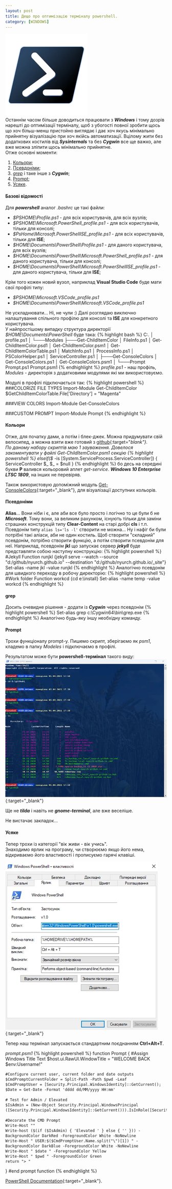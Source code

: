 ```yaml
---
layout: post
title: Дещо про оптимізацію терміналу powershell.
category: [WINDOWS]
---
```


![powershell logo](/assets/media/ps.webp?style=head)  
Останнім часом більше доводиться працювати з **_Windows_** і тому дозрів нарешті до оптимізації терміналу, щоб з убогості повної зробити щось що хоч більш-менш пристойно виглядає і дає хоч якусь мінімально прийнятну візуалізацію при хоч якійсь автоматизації. Вцілому жити без додаткових костилів від **_Sysinternals_** та без **_Cygwin_** все ще важко, але вже можна зліпити щось мінімально прийнятне.<!--more-->  
Отже основні моменти:
1. [Кольори](#кольори);
2. [Псевдоніми](#псевдоніми);
3. [_grep_](#grep) і таке інше з **_Cygwin_**;
4. [Prompt](#prompt);
5. [Усяке](#усяке).


#### Базові відомості
Для **_powershell_** аналог _.bashrc_ це такі файли:
- _$PSHOME\Profile.ps1_ - для всіх користувачів, для всіх вузлів;
- _$PSHOME\Microsoft.PowerShell_profile.ps1_ - для всіх користувачів, тільки для консолі;
- _$PsHome\Microsoft.PowerShellISE_profile.ps1_ - для всіх користувачів, тільки для **ISE**;
- _$HOME\Documents\PowerShell\Profile.ps1_ - для даного користувача, для всіх вузлів;
- _$HOME\Documents\PowerShell\Microsoft.PowerShell_profile.ps1_ - для даного користувача, тільки для консолі;
- _$HOME\Documents\PowerShell\Microsoft.PowerShellISE_profile.ps1_ - для даного користувача, тільки для **ISE**;


Крім того кожен новий вузол, наприклад **Visual Studio Code** буде мати свої профілі типу:
- _$PSHOME\Microsoft.VSCode_profile.ps1_
- _$HOME\Documents\PowerShell\Microsoft.VSCode_profile.ps1_


Не ускладнювати... Ні, не чули :)
Далі розглядаю виключно налаштування спільного профілю для консолі та **ISE** для конкретного користувача.  
У найпростішому випадку структура директорії _$HOME\Documents\PowerShell_ буде така:
{% highlight bash %}
C:.
│   profile.ps1
│
└───Modules
    ├───Get-ChildItemColor
    │       FileInfo.ps1
    │       Get-ChildItemColor.psd1
    │       Get-ChildItemColor.psm1
    │       Get-ChildItemColorTable.ps1
    │       MatchInfo.ps1
    │       ProcessInfo.ps1
    │       PSColorHelper.ps1
    │       ServiceController.ps1
    │
    ├───Get-ConsoleColors
    │       Get-ConsoleColors.ps1
    │       Get-ConsoleColors.psm1
    │
    └───Prompt
            Prompt.ps1
            Prompt.psm1
{% endhighlight %}
_profile.ps1_ - наш профіль, _Modules_ - директорія з додатковими модулями які ми використовуємо.

Модулі в профілі підключається так:
{% highlight powershell %}
###COLORIZE FILE TYPES
Import-Module Get-ChildItemColor
$GetChildItemColorTable.File['Directory'] = "Magenta"

###VIEW COLORS
Import-Module Get-ConsoleColors

###CUSTOM PROMPT
Import-Module Prompt
{% endhighlight %}
#### Кольори
Отже, для початку дами, а потім і блек-джек. Можна придумувати свій велосипед, а можна взяти вже готовий з [github](https://github.com/joonro/Get-ChildItemColor "Get-ChildItemColor"){:target="_blank"}.  
По даному набору скриптів маю 1 зауваження. Довелося закоментувати у файлі _Get-ChildItemColor.psm1_ секцію
{% highlight powershell %}
elseif($_ -is [System.ServiceProcess.ServiceController])
{
    ServiceController $_
    $_ = $null
}
{% endhighlight %}
бо десь на середині букви **P** валився кольоровий аплет _get-service_. **_Windows 10 Enterprise LTSC 1809_**, на інших не перевіряв.

Також використовую допоміжний модуль [Get-ConsoleColors](https://www.networkadm.in/easily-display-powershell-console-colors/ "Get-ConsoleColors"){:target="_blank"}, для візуалізації доступних кольорів.  

#### Псевдоніми
**Alias**... Вони ніби і є, але аби все було просто і логічно то це були б не **_Microsoft_**. Тому вони, за великим рахунком, існують тільки для заміни страшних конструкцій типу **Clear-Content** на старі добрі **cls** і т.п. Псевдонім типу `alias ls='ls -l'` створити не можна... Ну і нафіг би були потрібні такі аліаси, аби не один костиль. Щоб створити "складний" псевдонім, потрібно створити функцію, а потім створити псевдонім для неї. Наприклад, псевдонім **jkl** що запускає сервер **_jekyll_**   буде представляти собою наступну конструкцію:
{% highlight powershell %}
#Jekyll
Function runjkl {jekyll serve --watch --source "d:/github/nyurch.github.io" --destination "d:/github/nyurch.github.io/_site"}
Set-alias -name jkl -value runjkl
{% endhighlight %}
Аналогічно псевдонім для швидкого переходу в робочу директорію:
{% highlight powershell %}
#Work folder
Function workcd {cd e:\install}
Set-alias -name temp -value workcd
{% endhighlight %}

#### grep
Досить очевидне рішення - додати із **_Cygwin_** через псевдонім
{% highlight powershell %}
Set-alias grep c:\Cygwin64\bin\grep.exe
{% endhighlight %}
Аналогічно будь-яку іншу необхідну команду.

#### Prompt
Трохи функціоналу prompt-у. Пишемо скрипт, зберігаємо як _psm1_, кладемо в папку _Modeles_ і підключаємо в профілі.

Результатом може бути **powershell-термінал** такого виду:
[![PowerShell](/assets/media/custom-ps.webp?style=blog "PowerShell")](/assets/media/custom-ps.webp "PowerShell"){:target="_blank"}

Ще не **_tilda_** і навіть не **_gnome-terminal_**, але вже веселіше.

Не вистачає закладок...

#### Усяке
Тепер трохи із категорії "вік живи - вік учись".  
Знаходимо ярлик на програму, чи створюємо якщо його нема, відкриваємо його властивості і прописуємо гарячі клавіші.

[![PowerShell](/assets/media/pscat.webp?style=blog "PowerShell")](/assets/media/pscat.webp "PowerShell"){:target="_blank"}

Тепер наш термінал запускається стандартним поєднанням **Ctrl+Alt+T**.


_prompt.psm1_
{% highlight powershell %}
function Prompt {
    #Assign Windows Title Text
    $host.ui.RawUI.WindowTitle = "WELCOME BACK $env:Username!"

    #Configure current user, current folder and date outputs
    $CmdPromptCurrentFolder = Split-Path -Path $pwd -Leaf
    $CmdPromptUser = [Security.Principal.WindowsIdentity]::GetCurrent();
    $Date = Get-Date -Format 'dddd dd/MM/yyyy HH:mm'

    # Test for Admin / Elevated
    $IsAdmin = (New-Object Security.Principal.WindowsPrincipal ([Security.Principal.WindowsIdentity]::GetCurrent())).IsInRole([Security.Principal.WindowsBuiltinRole]::Administrator)

    #Decorate the CMD Prompt
    Write-Host ""
    Write-host ($(if ($IsAdmin) { 'Elevated ' } else { '' })) -BackgroundColor DarkRed -ForegroundColor White -NoNewline
    Write-Host " USER:$($CmdPromptUser.Name.split("\")[1]) " -BackgroundColor DarkBlue -ForegroundColor White -NoNewline
    Write-Host " $date " -ForegroundColor Yellow
    Write-Host " $pwd " -ForegroundColor Green
    return "> "
} #end prompt function
{% endhighlight %}

[PowerShell Documentation](https://docs.microsoft.com/uk-ua/powershell/ "Official product documentation for PowerShell"){:target="_blank"}.
